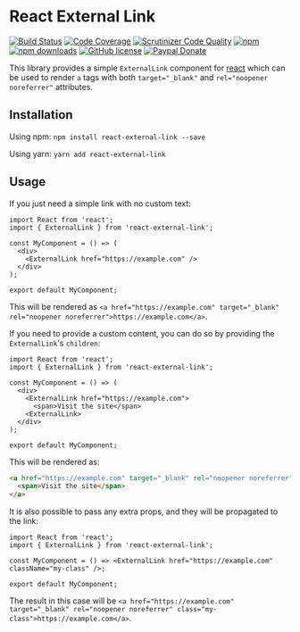 # React External Link

[![Build Status](https://img.shields.io/travis/acelaya/react-external-link.svg?style=flat-square)](https://travis-ci.org/acelaya/react-external-link)
[![Code Coverage](https://img.shields.io/scrutinizer/coverage/g/acelaya/react-external-link.svg?style=flat-square)](https://scrutinizer-ci.com/g/acelaya/react-external-link/?branch=master)
[![Scrutinizer Code Quality](https://img.shields.io/scrutinizer/g/acelaya/react-external-link.svg?style=flat-square)](https://scrutinizer-ci.com/g/acelaya/react-external-link/?branch=master)
[![npm](https://img.shields.io/npm/v/react-external-link?style=flat-square)](https://www.npmjs.com/package/react-external-link)
[![npm downloads](https://img.shields.io/npm/dt/react-external-link?style=flat-square)](https://www.npmjs.com/package/react-external-link)
[![GitHub license](https://img.shields.io/github/license/acelaya/react-external-link.svg?style=flat-square)](https://github.com/acelaya/react-external-link/blob/master/LICENSE)
[![Paypal Donate](https://img.shields.io/badge/Donate-paypal-blue.svg?style=flat-square&logo=paypal&colorA=cccccc)](https://acel.me/donate)

This library provides a simple `ExternalLink` component for [react](https://es.reactjs.org/) which can be used to render `a` tags with both `target="_blank"` and `rel="noopener noreferrer"` attributes.

## Installation

Using npm: `npm install react-external-link --save`

Using yarn: `yarn add react-external-link`

## Usage

If you just need a simple link with no custom text:

```tsx
import React from 'react';
import { ExternalLink } from 'react-external-link';

const MyComponent = () => (
  <div>
    <ExternalLink href="https://example.com" />
  </div>
);

export default MyComponent;
```

This will be rendered as `<a href="https://example.com" target="_blank" rel="noopener noreferrer">https://example.com</a>`.

If you need to provide a custom content, you can do so by providing the `ExternalLink`'s `children`:

```tsx
import React from 'react';
import { ExternalLink } from 'react-external-link';

const MyComponent = () => (
  <div>
    <ExternalLink href="https://example.com">
      <span>Visit the site</span>
    <ExternalLink>
  </div>
);

export default MyComponent;
```

This will be rendered as:

```html
<a href="https://example.com" target="_blank" rel="noopener noreferrer">
  <span>Visit the site</span>
</a>
```

It is also possible to pass any extra props, and they will be propagated to the link:

```tsx
import React from 'react';
import { ExternalLink } from 'react-external-link';

const MyComponent = () => <ExternalLink href="https://example.com" className="my-class" />;

export default MyComponent;
```

The result in this case will be `<a href="https://example.com" target="_blank" rel="noopener noreferrer" class="my-class">https://example.com</a>`.
